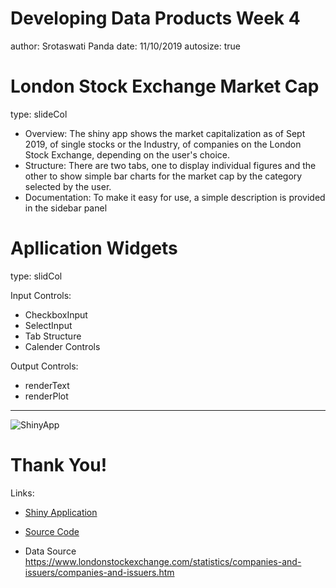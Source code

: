 Developing Data Products Week 4
========================================================
author: Srotaswati Panda
date: 11/10/2019
autosize: true

<style>
.reveal h3 { 
  font-size: 60px;
  color: darkblue;
}

.reveal section p {
    font-size: 50px;
}

.reveal section pre code {
    font-size: 20px;
}

.reveal ul, 
.reveal ol {
    font-size: 30px;
    color: black;
    list-style-type: square;
}

.slideCol .reveal .state-background {
background: white;
border-color:black;
}

</style>
London Stock Exchange Market Cap
========================================================
type: slideCol

- Overview: The shiny app shows the market capitalization as of Sept 2019, of single stocks or the Industry, of companies on the London Stock Exchange, depending on the user's choice. 
- Structure: There are two tabs, one to display individual figures and the other to show simple bar charts for the market cap by the category selected by the user.
- Documentation: To make it easy for use, a simple description is provided in the sidebar panel


Apllication Widgets
========================================================
type: slidCol

Input Controls:

- CheckboxInput
- SelectInput
- Tab Structure
- Calender Controls

Output Controls:
- renderText
- renderPlot

***
![ShinyApp](ShinyApp.png)


Thank You!
========================================================

Links:

- [Shiny Application](https://srotaswati.shinyapps.io/C09W04/)

- [Source Code](https://github.com/Srotaswati/Shiny_StockMarket)

- Data Source  <https://www.londonstockexchange.com/statistics/companies-and-issuers/companies-and-issuers.htm>





